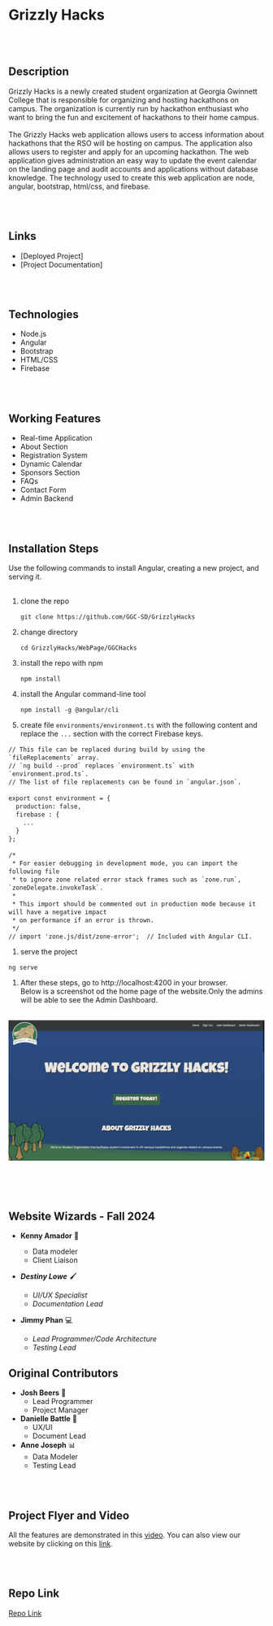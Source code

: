 # Grizzly Hacks
<br></br>
## Description
Grizzly Hacks is a newly created student organization at Georgia Gwinnett College that is responsible for organizing and hosting hackathons on campus. The organization is currently run by hackathon enthusiast who want to bring the fun and excitement of hackathons to their home campus. <br /><br />
The Grizzly Hacks web application allows users to access information about hackathons that the RSO will be hosting on campus. The application also allows users to register and apply for an upcoming hackathon. The web application gives administration an easy way to update the event calendar on the landing page and audit accounts and applications without database knowledge. The technology used to create this web application are node, angular, bootstrap, html/css, and firebase.

<br></br>
## Links
- [Deployed Project]
- [Project Documentation]

<br></br>
## Technologies
- Node.js
- Angular
- Bootstrap
- HTML/CSS
- Firebase

<br></br>
## Working Features
 - Real-time Application
 - About Section
 - Registration System
 - Dynamic Calendar
 - Sponsors Section
 - FAQs
 - Contact Form
 - Admin Backend

<br></br>
## Installation Steps
Use the following commands to install Angular, creating a new project, and serving it. <br /><br />

1. clone the repo
    ```
    git clone https://github.com/GGC-SD/GrizzlyHacks
    ```
1. change directory
    ```
    cd GrizzlyHacks/WebPage/GGCHacks
    ```
1. install the repo with npm
    ```
    npm install
    ```
1. install the Angular command-line tool
    ```
    npm install -g @angular/cli
    ```
1. create file `environments/environment.ts` with the following content and replace the `...` section with the correct Firebase keys.
```
// This file can be replaced during build by using the `fileReplacements` array.
// `ng build --prod` replaces `environment.ts` with `environment.prod.ts`.
// The list of file replacements can be found in `angular.json`.

export const environment = {
  production: false,
  firebase : {
    ...
  }
};

/*
 * For easier debugging in development mode, you can import the following file
 * to ignore zone related error stack frames such as `zone.run`, `zoneDelegate.invokeTask`.
 *
 * This import should be commented out in production mode because it will have a negative impact
 * on performance if an error is thrown.
 */
// import 'zone.js/dist/zone-error';  // Included with Angular CLI.
```
1. serve the project
```
ng serve
```
1. After these steps, go to http://localhost:4200 in your browser.<br />Below is a screenshot od the home page of the website.Only the admins will be able to see the Admin Dashboard.<br /><br />
 
 ![](Documentation/WebPage.png)<br /><br />
 
<br></br>
## Website Wizards - Fall 2024

* **Kenny Amador** :construction_worker:
  * Data modeler
  * Client Liaison

* **_Destiny Lowe_** :paintbrush:
  * _UI/UX Specialist_
  * _Documentation Lead_

* **Jimmy Phan** :computer:
  * _Lead Programmer/Code Architecture_
  * _Testing Lead_
## Original Contributors
* **Josh Beers** :crown:
  * Lead Programmer
  * Project Manager
* **Danielle Battle** :art:
  * UX/UI 
  * Document Lead
* **Anne Joseph** :bar_chart:
  * Data Modeler
  * Testing Lead

<br></br>
## Project Flyer and Video
All the features are demonstrated in this [video](https://www.youtube.com/watch?v=1dRrcsm5qKo).
You can also view our website by clicking on this [link](https://grizzly-hacks.web.app).

<br></br>
## Repo Link
 [Repo Link](https://github.com/GGC-SD/GrizzlyHacks)
